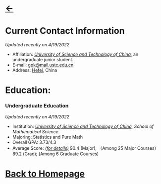 # [<-](https://pkgu.github.io)



# Current Contact Information
  *Updated recently on 4/19/2022*
  - Affiliation: *[University of Science and Technology of China](http://en.ustc.edu.cn/)*, an undergraduate junior student. 
  - E-mail: gpk@mail.ustc.edu.cn
  - Address: [Hefei](https://www.google.com/maps/place/Hefei,+Anhui,+China/@31.6097465,116.7600658,7z/), China
 
# Education:

### Undergraduate Education
  *Updated recently on 4/19/2022*
  - Institution: *[University of Science and Technology of China](http://en.ustc.edu.cn/)*, *School of Mathematical Science*.
  - Majoring: Statistics and Pure Math
  - Overall GPA: 3.73/4.3 
  - Average Score: *[(for details)](https://github.com/PkGU/Past-Scores/blob/main/pastscores.md)*
      90.4 (Major); （Among 25 Major Courses）
      89.2 (Grad);  (Among 6 Graduate Courses)
  

# [Back to Homepage](https://pkgu.github.io)
